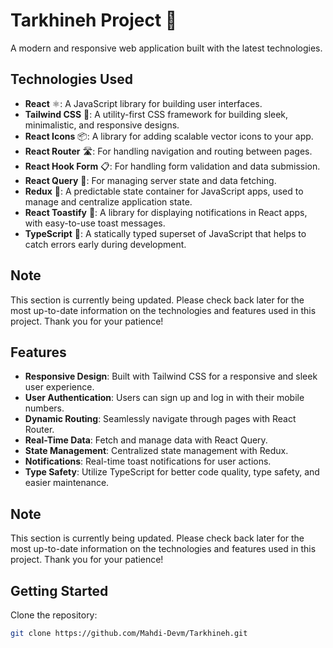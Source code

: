 # Tarkhineh Project 🌱

A modern and responsive web application built with the latest technologies.

## Technologies Used

- **React** ⚛️: A JavaScript library for building user interfaces.
- **Tailwind CSS** 🌈: A utility-first CSS framework for building sleek, minimalistic, and responsive designs.
- **React Icons** 📦: A library for adding scalable vector icons to your app.
- **React Router** 🛣️: For handling navigation and routing between pages.
- **React Hook Form** 📋: For handling form validation and data submission.
- **React Query** 🔄: For managing server state and data fetching.
- **Redux** 🔄: A predictable state container for JavaScript apps, used to manage and centralize application state.
- **React Toastify** 🔔: A library for displaying notifications in React apps, with easy-to-use toast messages.
- **TypeScript** 📝: A statically typed superset of JavaScript that helps to catch errors early during development.

## Note

This section is currently being updated. Please check back later for the most up-to-date information on the technologies and features used in this project. Thank you for your patience!

## Features

- **Responsive Design**: Built with Tailwind CSS for a responsive and sleek user experience.
- **User Authentication**: Users can sign up and log in with their mobile numbers.
- **Dynamic Routing**: Seamlessly navigate through pages with React Router.
- **Real-Time Data**: Fetch and manage data with React Query.
- **State Management**: Centralized state management with Redux.
- **Notifications**: Real-time toast notifications for user actions.
- **Type Safety**: Utilize TypeScript for better code quality, type safety, and easier maintenance.

## Note

This section is currently being updated. Please check back later for the most up-to-date information on the technologies and features used in this project. Thank you for your patience!

## Getting Started

Clone the repository:

```bash
git clone https://github.com/Mahdi-Devm/Tarkhineh.git
